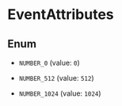

# EventAttributes

## Enum


* `NUMBER_0` (value: `0`)

* `NUMBER_512` (value: `512`)

* `NUMBER_1024` (value: `1024`)



